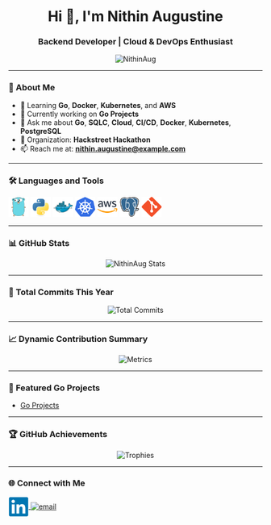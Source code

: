 <h1 align="center">Hi 👋, I'm Nithin Augustine</h1>
<h3 align="center">Backend Developer | Cloud & DevOps Enthusiast</h3>

<p align="center">
  <img src="https://komarev.com/ghpvc/?username=NithinAug&label=Profile%20Views&color=0e75b6&style=flat" alt="NithinAug" />
</p>

---

### 🚀 About Me  
- 🧠 Learning **Go**, **Docker**, **Kubernetes**, and **AWS**  
- 💼 Currently working on **Go Projects**  
- 💬 Ask me about **Go**, **SQLC**, **Cloud**, **CI/CD**, **Docker**, **Kubernetes**, **PostgreSQL**  
- 🏢 Organization: **Hackstreet Hackathon**  
- 📫 Reach me at: **nithin.augustine@example.com**

---

### 🛠️ Languages and Tools  
<p align="left">
  <img src="https://raw.githubusercontent.com/devicons/devicon/master/icons/go/go-original.svg" alt="Go" width="40" height="40"/>
  <img src="https://raw.githubusercontent.com/devicons/devicon/master/icons/python/python-original.svg" alt="Python" width="40" height="40"/>
  <img src="https://raw.githubusercontent.com/devicons/devicon/master/icons/docker/docker-original.svg" alt="Docker" width="40" height="40"/>
  <img src="https://raw.githubusercontent.com/devicons/devicon/master/icons/kubernetes/kubernetes-plain.svg" alt="Kubernetes" width="40" height="40"/>
  <img src="https://raw.githubusercontent.com/devicons/devicon/master/icons/amazonwebservices/amazonwebservices-original.svg" alt="AWS" width="40" height="40"/>
  <img src="https://raw.githubusercontent.com/devicons/devicon/master/icons/postgresql/postgresql-original.svg" alt="PostgreSQL" width="40" height="40"/>
  <img src="https://raw.githubusercontent.com/devicons/devicon/master/icons/git/git-original.svg" alt="Git" width="40" height="40"/>
</p>

---

### 📊 GitHub Stats  
<p align="center">
  <img src="https://github-readme-stats.vercel.app/api?username=NithinAug&show_icons=true&theme=radical" alt="NithinAug Stats" />
</p>

---

### 🧮 Total Commits This Year  
<p align="center">
  <img src="https://github-readme-streak-stats.herokuapp.com?user=NithinAug&theme=radical" alt="Total Commits" />
</p>

---

### 📈 Dynamic Contribution Summary  
<p align="center">
  <img src="https://github-readme-activity-graph.vercel.app/graph?username=NithinAug&theme=react-dark&hide_border=true" alt="Metrics" />
</p>

---

### 🧰 Featured Go Projects  
- [Go Projects](https://github.com/NithinAug/GO)

---

### 🏆 GitHub Achievements  
<p align="center">
  <img src="https://github-profile-trophy.vercel.app/?username=NithinAug&theme=onedark&no-frame=true&margin-w=15" alt="Trophies" />
</p>

---

### 🌐 Connect with Me  
<p align="left">
  <a href="https://www.linkedin.com/in/nithin-augustine" target="_blank">
    <img align="center" src="https://raw.githubusercontent.com/devicons/devicon/master/icons/linkedin/linkedin-original.svg" alt="linkedin" height="40" width="40" />
  </a>
  <a href="mailto:nithin.augustine@example.com">
    <img align="center" src="https://cdn-icons-png.flaticon.com/512/732/732200.png" alt="email" height="40" width="40" />
  </a>
</p>

